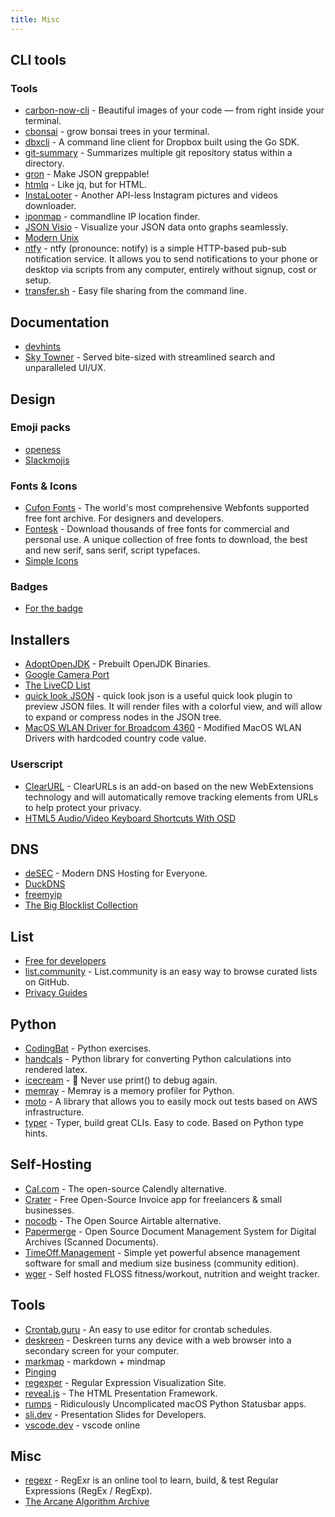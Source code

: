 ```yaml
---
title: Misc
---
```



## CLI tools

### Tools

- [carbon-now-cli](https://github.com/mixn/carbon-now-cli) - Beautiful images of your code — from right inside your terminal.
- [cbonsai](https://gitlab.com/jallbrit/cbonsai) - grow bonsai trees in your terminal.
- [dbxcli](https://github.com/dropbox/dbxcli) - A command line client for Dropbox built using the Go SDK.
- [git-summary](https://github.com/MirkoLedda/git-summary) - Summarizes multiple git repository status within a directory.
- [gron](https://github.com/tomnomnom/gron) - Make JSON greppable!
- [htmlq](https://github.com/mgdm/htmlq) - Like jq, but for HTML.
- [InstaLooter](https://github.com/althonos/InstaLooter) - Another API-less Instagram pictures and videos downloader.
- [iponmap](https://github.com/nogizhopaboroda/iponmap) - commandline IP location finder.
- [JSON Visio](https://github.com/AykutSarac/jsonvisio.com) - Visualize your JSON data onto graphs seamlessly.
- [Modern Unix](https://github.com/ibraheemdev/modern-unix)
- [ntfy](https://ntfy.sh/) - ntfy (pronounce: notify) is a simple HTTP-based pub-sub notification service. It allows you to send notifications to your phone or desktop via scripts from any computer, entirely without signup, cost or setup.
- [transfer.sh](https://transfer.sh/) - Easy file sharing from the command line.

## Documentation

- [devhints](https://devhints.io)
- [Sky Towner](https://skytowner.com) - Served bite-sized with streamlined search and unparalleled UI/UX.

## Design

### Emoji packs

- [openess](https://emoji.openess.dev)
- [Slackmojis](https://slackmojis.com)

### Fonts & Icons

- [Cufon Fonts](https://www.cufonfonts.com/) - The world's most comprehensive Webfonts supported free font archive. For designers and developers.
- [Fontesk](https://fontesk.com/) - Download thousands of free fonts for commercial and personal use. A unique collection of free fonts to download, the best and new serif, sans serif, script typefaces.
- [Simple Icons](https://simpleicons.org)

### Badges

- [For the badge](https://forthebadge.com/)

## Installers

- [AdoptOpenJDK](https://adoptopenjdk.net) - Prebuilt OpenJDK Binaries.
- [Google Camera Port](https://www.celsoazevedo.com/files/android/google-camera/)
- [The LiveCD List](https://livecdlist.com)
- [quick look JSON](http://www.sagtau.com/quicklookjson.html) - quick look json is a useful quick look plugin to preview JSON files. It will render files with a colorful view, and will allow to expand or compress nodes in the JSON tree.
- [MacOS WLAN Driver for Broadcom 4360](https://github.com/alessandro893/MacOS-WLAN-Driver) - Modified MacOS WLAN Drivers with hardcoded country code value.

### Userscript

- [ClearURL](https://github.com/ClearURLs/Addon/) - ClearURLs is an add-on based on the new WebExtensions technology and will automatically remove tracking elements from URLs to help protect your privacy.
- [HTML5 Audio/Video Keyboard Shortcuts With OSD](https://greasyfork.org/en/scripts/390508-html5-audio-video-keyboard-shortcuts-with-osd)

## DNS

- [deSEC](https://desec.io) - Modern DNS Hosting for Everyone.
- [DuckDNS](https://www.duckdns.org)
- [freemyip](https://www.freemyip.com)
- [The Big Blocklist Collection](https://firebog.net)

## List

- [Free for developers](https://free-for.dev/#/)
- [list.community](https://list.community) - List.community is an easy way to browse curated lists on GitHub.
- [Privacy Guides](https://privacyguides.org)

## Python

- [CodingBat](https://codingbat.com/python) - Python exercises.
- [handcals](https://github.com/connorferster/handcalcs) - Python library for converting Python calculations into rendered latex.
- [icecream](https://github.com/gruns/icecream) - 🍦 Never use print() to debug again.
- [memray](https://github.com/bloomberg/memray) - Memray is a memory profiler for Python.
- [moto](https://github.com/spulec/moto) - A library that allows you to easily mock out tests based on AWS infrastructure.
- [typer](https://github.com/tiangolo/typer) - Typer, build great CLIs. Easy to code. Based on Python type hints.

## Self-Hosting

- [Cal.com](https://cal.com/) - The open-source Calendly alternative.
- [Crater](https://craterapp.com) - Free Open-Source Invoice app for freelancers & small businesses.
- [nocodb](https://github.com/nocodb/nocodb) - The Open Source Airtable alternative.
- [Papermerge](https://github.com/ciur/papermerge) - Open Source Document Management System for Digital Archives (Scanned Documents).
- [TimeOff.Management](https://github.com/timeoff-management/timeoff-management-application) - Simple yet powerful absence management software for small and medium size business (community edition).
- [wger](https://github.com/wger-project/docker) - Self hosted FLOSS fitness/workout, nutrition and weight tracker.

## Tools

- [Crontab.guru](https://crontab.guru/) - An easy to use editor for crontab schedules.
- [deskreen](https://github.com/pavlobu/deskreen) - Deskreen turns any device with a web browser into a secondary screen for your computer.
- [markmap](https://markmap.js.org) - markdown + mindmap
- [Pinging](https://www.pinging.net/)
- [regexper](https://regexper.com) - Regular Expression Visualization Site.
- [reveal.js](https://revealjs.com) - The HTML Presentation Framework.
- [rumps](https://github.com/jaredks/rumps) - Ridiculously Uncomplicated macOS Python Statusbar apps.
- [sli.dev](https://sli.dev) - Presentation Slides for Developers.
- [vscode.dev](https://vscode.dev) - vscode online

## Misc

- [regexr](https://regexr.com) - RegExr is an online tool to learn, build, & test Regular Expressions (RegEx / RegExp).
- [The Arcane Algorithm Archive](https://www.algorithm-archive.org)
